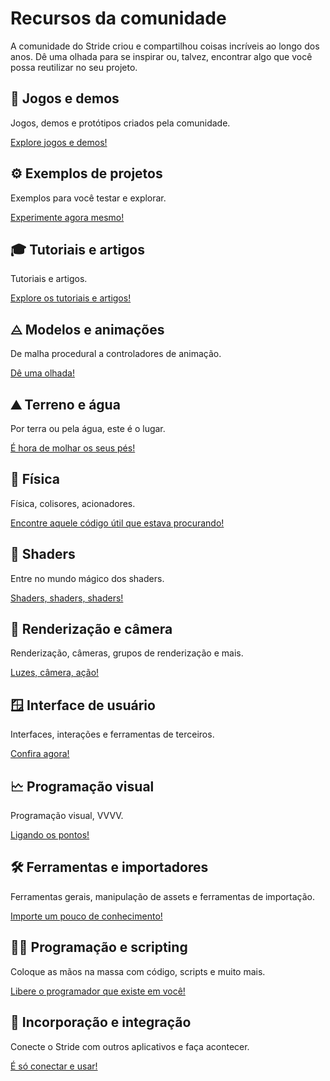 # Recursos da comunidade

A comunidade do Stride criou e compartilhou coisas incríveis ao longo dos anos. Dê uma olhada para se inspirar ou, talvez, encontrar algo que você possa reutilizar no seu projeto.

<div class="row g-4 mb-4">
<div class="col-md-6">
    <div class="card h-100">
        <div class="card-body">
            <h2 class="card-title h5">👾 Jogos e demos</h2>
            <p class="card-text">Jogos, demos e protótipos criados pela comunidade.</p>
        </div>
        <p class="px-3 mb-4"><a class="stretched-link" href="games-and-demos.md">Explore jogos e demos!</a></p>
    </div>
</div>
<div class="col-md-6">
    <div class="card h-100">
        <div class="card-body">
            <h2 class="card-title h5">⚙ Exemplos de projetos</h2>
            <p class="card-text">Exemplos para você testar e explorar.</p>
        </div>
        <p class="px-3 mb-4"><a class="stretched-link" href="example-projects.md">Experimente agora mesmo!</a></p>
    </div>
</div>
<div class="col-md-6">
    <div class="card h-100">
        <div class="card-body">
            <h2 class="card-title h5">🎓 Tutoriais e artigos</h2>
            <p class="card-text">Tutoriais e artigos.</p>
        </div>
        <p class="px-3 mb-4"><a class="stretched-link" href="tutorials-and-articles.md">Explore os tutoriais e artigos!</a></p>
    </div>
</div>
<div class="col-md-6">
    <div class="card h-100">
        <div class="card-body">
            <h2 class="card-title h5">⨺ Modelos e animações</h2>
            <p class="card-text">De malha procedural a controladores de animação.</p>
        </div>
        <p class="px-3 mb-4"><a class="stretched-link" href="models-and-animations.md">Dê uma olhada!</a></p>
    </div>
</div>
<div class="col-md-6">
    <div class="card h-100">
        <div class="card-body">
            <h2 class="card-title h5">⛰️ Terreno e água</h2>
            <p class="card-text">Por terra ou pela água, este é o lugar.</p>
        </div>
        <p class="px-3 mb-4"><a class="stretched-link" href="terrain-and-water.md">É hora de molhar os seus pés!</a></p>
    </div>
</div>
<div class="col-md-6">
    <div class="card h-100">
        <div class="card-body">
            <h2 class="card-title h5">🍎 Física</h2>
            <p class="card-text">Física, colisores, acionadores.</p>
        </div>
        <p class="px-3 mb-4"><a class="stretched-link" href="physics.md">Encontre aquele código útil que estava procurando!</a></p>
    </div>
</div>
<div class="col-md-6">
    <div class="card h-100">
        <div class="card-body">
            <h2 class="card-title h5">🌈 Shaders</h2>
            <p class="card-text">Entre no mundo mágico dos shaders.</p>
        </div>
        <p class="px-3 mb-4"><a class="stretched-link" href="shaders.md">Shaders, shaders, shaders!</a></p>
    </div>
</div>
<div class="col-md-6">
    <div class="card h-100">
        <div class="card-body">
            <h2 class="card-title h5">🎥 Renderização e câmera</h2>
            <p class="card-text">Renderização, câmeras, grupos de renderização e mais.</p>
        </div>
        <p class="px-3 mb-4"><a class="stretched-link" href="rendering-and-camera.md">Luzes, câmera, ação!</a></p>
    </div>
</div>
<div class="col-md-6">
    <div class="card h-100">
        <div class="card-body">
            <h2 class="card-title h5">🪟 Interface de usuário</h2>
            <p class="card-text">Interfaces, interações e ferramentas de terceiros.</p>
        </div>
        <p class="px-3 mb-4"><a class="stretched-link" href="ui.md">Confira agora!</a></p>
    </div>
</div>
<div class="col-md-6">
    <div class="card h-100">
        <div class="card-body">
            <h2 class="card-title h5">🗠 Programação visual</h2>
            <p class="card-text">Programação visual, VVVV.</p>
        </div>
        <p class="px-3 mb-4"><a class="stretched-link" href="visual-programming.md">Ligando os pontos!</a></p>
    </div>
</div>
<div class="col-md-6">
    <div class="card h-100">
        <div class="card-body">
            <h2 class="card-title h5">🛠 Ferramentas e importadores</h2>
            <p class="card-text">Ferramentas gerais, manipulação de assets e ferramentas de importação.</p>
        </div>
        <p class="px-3 mb-4"><a class="stretched-link" href="tools-and-importers.md">Importe um pouco de conhecimento!</a></p>
    </div>
</div>
<div class="col-md-6">
    <div class="card h-100">
        <div class="card-body">
            <h2 class="card-title h5">👨‍💻 Programação e scripting</h2>
            <p class="card-text">Coloque as mãos na massa com código, scripts e muito mais.</p>
        </div>
        <p class="px-3 mb-4"><a class="stretched-link" href="coding.md">Libere o programador que existe em você!</a></p>
    </div>
</div>
<div class="col-md-6">
    <div class="card h-100">
        <div class="card-body">
            <h2 class="card-title h5">🔌 Incorporação e integração</h2>
            <p class="card-text">Conecte o Stride com outros aplicativos e faça acontecer.
</p>
        </div>
        <p class="px-3 mb-4"><a class="stretched-link" href="embedded-stride.md">É só conectar e usar!</a></p>
    </div>
</div>

</div>

